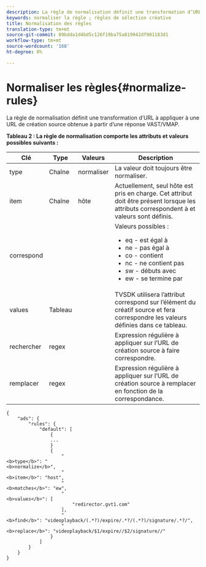 ```yaml
---
description: La règle de normalisation définit une transformation d’URL à appliquer à une URL de création source obtenue à partir d’une réponse VAST/VMAP.
keywords: normaliser la règle ; règles de sélection créative
title: Normalisation des règles
translation-type: tm+mt
source-git-commit: 89bdda1d4bd5c126f19ba75a819942df901183d1
workflow-type: tm+mt
source-wordcount: '168'
ht-degree: 0%

---
```



# Normaliser les règles{#normalize-rules}

La règle de normalisation définit une transformation d’URL à appliquer à une URL de création source obtenue à partir d’une réponse VAST/VMAP.

**Tableau 2 : La règle de normalisation comporte les attributs et valeurs possibles suivants :**

<table id="table_ljp_tgx_hz">  
 <thead> 
  <tr> 
   <th class="entry"> Clé</th> 
   <th class="entry"> Type</th> 
   <th class="entry"> Valeurs</th> 
   <th class="entry"> Description</th> 
  </tr> 
 </thead>
 <tbody> 
  <tr> 
   <td><span class="codeph"> type</span></td> 
   <td><span class="codeph"> Chaîne</span></td> 
   <td><span class="codeph"> normaliser</span></td> 
   <td>La valeur doit toujours être <span class="codeph"> normaliser</span>.</td> 
  </tr> 
  <tr> 
   <td><span class="codeph"> item</span></td> 
   <td><span class="codeph"> Chaîne</span></td> 
   <td><span class="codeph"> hôte</span></td> 
   <td>Actuellement, seul <span class="codeph"> hôte</span> est pris en charge. Cet attribut doit être présent lorsque les attributs <span class="codeph"> correspondent à </span> et <span class="codeph"> valeurs</span> sont définis.</td> 
  </tr> 
  <tr> 
   <td><span class="codeph"> correspond</span></td> 
   <td></td> 
   <td></td> 
   <td>Valeurs possibles :
    <ul id="ul_tnf_2hx_hz"> 
     <li><span class="codeph"> eq</span> - est égal à</li> 
     <li><span class="codeph"> ne</span> - pas égal à</li> 
     <li><span class="codeph"> co</span> - contient</li> 
     <li><span class="codeph"> nc</span> - ne contient pas</li> 
     <li><span class="codeph"> sw</span> - débuts avec</li> 
     <li><span class="codeph"> ew</span> - se termine par</li> 
    </ul></td> 
  </tr> 
  <tr> 
   <td><span class="codeph"> values</span></td> 
   <td><span class="codeph"> Tableau</span></td> 
   <td></td> 
   <td>TVSDK utilisera l’attribut <span class="codeph"> correspond</span> sur l’élément <span class="codeph"> </span> du créatif source et fera correspondre les valeurs définies dans ce tableau.</td> 
  </tr> 
  <tr> 
   <td><span class="codeph"> rechercher</span></td> 
   <td><span class="codeph"> regex</span></td> 
   <td></td> 
   <td> Expression régulière à appliquer sur l’URL de création source à faire correspondre.</td> 
  </tr> 
  <tr> 
   <td><span class="codeph"> remplacer</span></td> 
   <td><span class="codeph"> regex</span></td> 
   <td></td> 
   <td> Expression régulière à appliquer sur l’URL de création source à remplacer en fonction de la correspondance.</td> 
  </tr> 
 </tbody> 
</table>

```
{
    "ads": {
        "rules": {
            "default": [
                {
                ...
                }
                {
                    "
<b>type</b>": "
<b>normalize</b>",
                    "
<b>item</b>": "host",
                    "
<b>matches</b>": "ew",
                    "
<b>values</b>": [
                        "redirector.gvt1.com"
                    ],
                    "
<b>find</b>": "videoplayback/(.*?)/expire/.*?/(.*?)/signature/.*?/",
                    "
<b>replace</b>": "videoplayback/$1/expire//$2/signature//"
                }                
            ]
        }
    }
}
```

